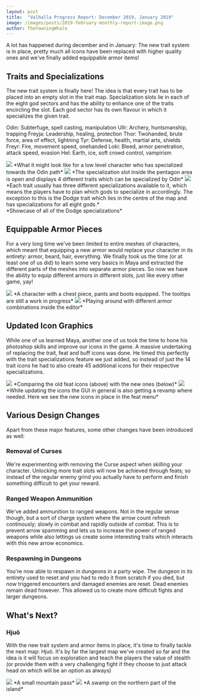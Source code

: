 ```yaml
---
layout: post
title:  "Valhalla Progress Report: December 2019, January 2019"
image: /images/posts/2019-february-monthly-report-image.png
author: TheYawningWhale
---
```


A lot has happened during december and in January: The new trait system is in place, pretty much all icons have been replaced with higher quality ones and we've finally added equippable armor items!

<!--excerpt_separator-->

<div class="clear" ></div>

## Traits and Specializations
The new trait system is finally here! The idea is that every trait has to be placed into an empty slot in the trait map. Specialization slots lie in each of the eight god sectors and has the ability to enhance one of the traits encircling the slot. Each god sector has its own flavour in which it specializes the given trait.

Odin: Subterfuge, spell casting, manipulation
Ullr: Archery, huntsmanship, trapping
Freyja: Leadership, healing, protection
Thor: Twohanded, brute force, area of effect, lightning
Tyr: Defense, health, martial arts, shields
Freyr: Fire, movement speed, onehanded
Loki: Bleed, armor penetration, attack speed, evasion
Hel: Earth, ice, soft crowd control, vampirism

<img class="full" src="/images/posts/2019february1.png" />
*What it might look like for a low level character who has specialized towards the Odin path*

<img class="full" src="/images/posts/2019february2.png" />
*The specialization slot inside the pentagon area is open and displays 4 different traits which can be specialized by Odin*

<img class="full" src="/images/posts/2019february3.png" />
*Each trait usually has three different specializations available to it, which means the players have to plan which gods to specialize in accordingly. The exception to this is the Dodge trait which lies in the centre of the map and has specializations for all eight gods.*

<div class="youtube" data-id="rbcwgTrT5sk"></div>
*Showcase of all of the Dodge specializations*


## Equippable Armor Pieces
For a very long time we've been limited to entire meshes of characters, which meant that equipping a new armor would replace your character in its entirety: armor, beard, hair, everything. We finally took us the time (or at least one of us did) to learn some very basics in Maya and extracted the different parts of the meshes into separate armor pieces. So now we have the ability to equip different armors in different slots, just like every other game, yay!

<img class="full" src="/images/posts/2019february4.png" />
*A character with a chest piece, pants and boots equipped. The tooltips are still a work in progress*

<img class="full" src="/images/posts/2019february5.png" />
*Playing around with different armor combinations inside the editor*


## Updated Icon Graphics
While one of us learned Maya, another one of us took the time to hone his photoshop skills and improve our icons in the game. A massive undertaking of replacing the trait, feat and buff icons was done. He timed this perfectly with the trait specializations feature we just added, so instead of just the 14 trait icons he had to also create 45 additional icons for their respective specializations.

<img class="full" src="/images/posts/2019february6.png" />
*Comparing the old feat icons (above) with the new ones (below)*

<img class="full" src="/images/posts/2019february7.png" />
*While updating the icons the GUI in general is also getting a revamp where needed. Here we see the new icons in place in the feat menu*


## Various Design Changes

Apart from these major features, some other changes have been introduced as well:

### Removal of Curses
We're experimenting with removing the Curse aspect when skilling your character. Unlocking more trait slots will now be achieved through feats; so instead of the regular enemy grind you actually have to perform and finish something difficult to get your reward.

### Ranged Weapon Ammunition
We've added ammunition to ranged weapons. Not in the regular sense though, but a sort of charge system where the arrow count refresh continously; slowly in combat and rapidly outside of combat. This is to prevent arrow spamming and lets us to increase the power of ranged weapons while also lettings us create some interesting traits which interacts with this new arrow economics.

### Respawning in Dungeons
You're now able to respawn in dungeons in a party wipe. The dungeon in its entirety used to reset and you had to redo it from scratch if you died, but now triggered encounters and damaged enemies are reset. Dead enemies remain dead however. This allowed us to create more difficult fights and larger dungeons.


## What's Next?
### Hjuö
With the new trait system and armor items in place, it's time to finally tackle the next map: Hjuö. It's by far the largest map we've created so far and the idea is it will focus on exploration and teach the players the value of stealth (or provide them with a very challenging fight if they choose to just attack head on which will be an option as always)

<img class="full" src="/images/posts/2019february8.png" />
*A small mountain pass*

<img class="full" src="/images/posts/2019february9.png" />
*A swamp on the northern part of the island*